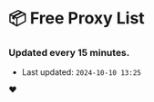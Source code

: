 # :package: Free Proxy List
### Updated every 15 minutes.

- Last updated: `2024-10-10 13:25`

:heart:
